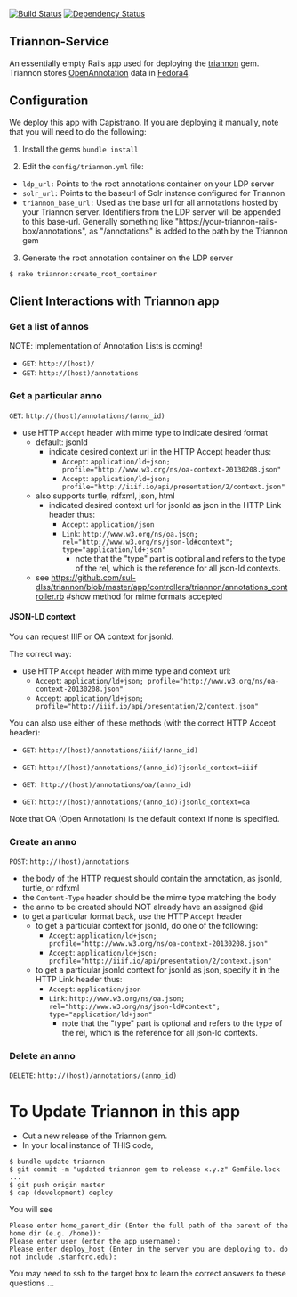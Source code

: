 [![Build Status](https://travis-ci.org/sul-dlss/triannon-service.svg?branch=master)](https://travis-ci.org/sul-dlss/triannon-service) [![Dependency Status](https://gemnasium.com/sul-dlss/triannon.svg)](https://gemnasium.com/sul-dlss/triannon)

## Triannon-Service

An essentially empty Rails app used for deploying the [triannon](https://github.com/sul-dlss/triannon) gem.  Triannon stores [OpenAnnotation](http://www.openannotation.org/) data in [Fedora4](http://fcrepo.org/).

## Configuration

We deploy this app with Capistrano.  If you are deploying it manually, note that you will need to do the following:
1. Install the gems
`bundle install`

2. Edit the `config/triannon.yml` file:
* `ldp_url:` Points to the root annotations container on your LDP server
* `solr_url:` Points to the baseurl of Solr instance configured for Triannon
* `triannon_base_url:` Used as the base url for all annotations hosted by your Triannon server.  Identifiers from the LDP server will be appended to this base-url. Generally something like "https://your-triannon-rails-box/annotations", as "/annotations" is added to the path by the Triannon gem

3. Generate the root annotation container on the LDP server
```console
$ rake triannon:create_root_container
```

## Client Interactions with Triannon app

### Get a list of annos
NOTE:  implementation of Annotation Lists is coming!
* `GET`: `http://(host)/`
* `GET`: `http://(host)/annotations`

### Get a particular anno
`GET`: `http://(host)/annotations/(anno_id)`

* use HTTP `Accept` header with mime type to indicate desired format
  * default:  jsonld
    * indicate desired context url in the HTTP Accept header thus:
      * `Accept`: `application/ld+json; profile="http://www.w3.org/ns/oa-context-20130208.json"`
	  * `Accept`: `application/ld+json; profile="http://iiif.io/api/presentation/2/context.json"`
  * also supports turtle, rdfxml, json, html
    * indicated desired context url for jsonld as json in the HTTP Link header thus:
      * `Accept`: `application/json`
      * `Link`: `http://www.w3.org/ns/oa.json; rel="http://www.w3.org/ns/json-ld#context"; type="application/ld+json"`
        * note that the "type" part is optional and refers to the type of the rel, which is the reference for all json-ld contexts.
  * see https://github.com/sul-dlss/triannon/blob/master/app/controllers/triannon/annotations_controller.rb #show method for mime formats accepted

#### JSON-LD context
You can request IIIF or OA context for jsonld.

The correct way:
* use HTTP `Accept` header with mime type and context url:
  * `Accept`: `application/ld+json; profile="http://www.w3.org/ns/oa-context-20130208.json"`
  * `Accept`: `application/ld+json; profile="http://iiif.io/api/presentation/2/context.json"`

You can also use either of these methods (with the correct HTTP Accept header):

* `GET`: `http://(host)/annotations/iiif/(anno_id)`
* `GET`: `http://(host)/annotations/(anno_id)?jsonld_context=iiif`

* `GET`:` http://(host)/annotations/oa/(anno_id)`
* `GET`: `http://(host)/annotations/(anno_id)?jsonld_context=oa`

Note that OA (Open Annotation) is the default context if none is specified.

### Create an anno
`POST`: `http://(host)/annotations`
* the body of the HTTP request should contain the annotation, as jsonld, turtle, or rdfxml
* the `Content-Type` header should be the mime type matching the body
* the anno to be created should NOT already have an assigned @id
* to get a particular format back, use the HTTP `Accept` header
  * to get a particular context for jsonld, do one of the following:
    * `Accept`: `application/ld+json; profile="http://www.w3.org/ns/oa-context-20130208.json"`
    * `Accept`: `application/ld+json; profile="http://iiif.io/api/presentation/2/context.json"`
  * to get a particular jsonld context for jsonld as json, specify it in the HTTP Link header thus:
    * `Accept`: `application/json`
    * `Link`: `http://www.w3.org/ns/oa.json; rel="http://www.w3.org/ns/json-ld#context"; type="application/ld+json"`
      * note that the "type" part is optional and refers to the type of the rel, which is the reference for all json-ld contexts.

### Delete an anno
`DELETE`: `http://(host)/annotations/(anno_id)`


# To Update Triannon in this app
* Cut a new release of the Triannon gem.
* In your local instance of THIS code,
```console
$ bundle update triannon
$ git commit -m "updated triannon gem to release x.y.z" Gemfile.lock ...
$ git push origin master
$ cap (development) deploy
```

You will see

```console
Please enter home_parent_dir (Enter the full path of the parent of the home dir (e.g. /home)):
Please enter user (enter the app username):
Please enter deploy_host (Enter in the server you are deploying to. do not include .stanford.edu):
```

You may need to ssh to the target box to learn the correct answers to these questions ...
